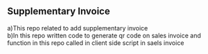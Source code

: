 ## Supplementary Invoice
a)This repo related to add supplementary invoice
<br>
b)In this repo written code to generate qr code on sales invoice and function in this repo called in client side script in saels invoice
